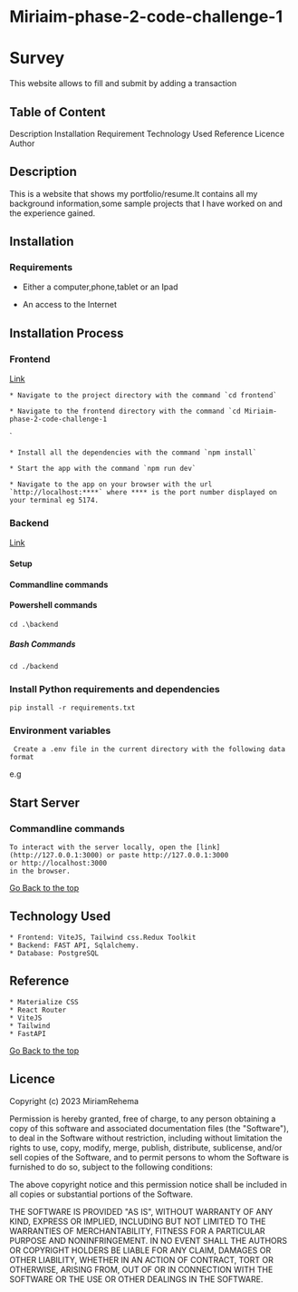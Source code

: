 # Miriaim-phase-2-code-challenge-1
# Survey

This website allows to fill and submit by adding a transaction 
    
## Table of Content

Description
Installation Requirement
Technology Used
 Reference
Licence
Author

## Description
This is  a website that shows my portfolio/resume.It contains all my background information,some sample projects that I have worked on and the experience gained.

## Installation

### Requirements

* Either a computer,phone,tablet or an Ipad

* An access to the Internet

## Installation Process


### Frontend
[Link](https://watermellonfrnt.onrender.com/)

    * Navigate to the project directory with the command `cd frontend`

    * Navigate to the frontend directory with the command `cd Miriaim-phase-2-code-challenge-1
`

    * Install all the dependencies with the command `npm install`

    * Start the app with the command `npm run dev`

    * Navigate to the app on your browser with the url `http://localhost:****` where **** is the port number displayed on
    your terminal eg 5174.

### Backend

[Link]()

#### Setup


#### Commandline commands

#### Powershell commands

    cd .\backend

##### Bash Commands

    cd ./backend

### Install Python requirements and dependencies

    pip install -r requirements.txt

### Environment variables

     Create a .env file in the current directory with the following data format

e.g

    

## Start Server

### Commandline commands

    To interact with the server locally, open the [link](http://127.0.0.1:3000) or paste http://127.0.0.1:3000
    or http://localhost:3000
    in the browser.

[Go Back to the top](#portfolio)
## Technology Used

    * Frontend: ViteJS, Tailwind css.Redux Toolkit
    * Backend: FAST API, Sqlalchemy.
    * Database: PostgreSQL

## Reference
    * Materialize CSS
    * React Router
    * ViteJS
    * Tailwind
    * FastAPI

[Go Back to the top](#portfolio)

## Licence
Copyright (c) 2023 MiriamRehema

Permission is hereby granted, free of charge, to any person obtaining a copy
of this software and associated documentation files (the "Software"), to deal
in the Software without restriction, including without limitation the rights
to use, copy, modify, merge, publish, distribute, sublicense, and/or sell
copies of the Software, and to permit persons to whom the Software is
furnished to do so, subject to the following conditions:

The above copyright notice and this permission notice shall be included in all
copies or substantial portions of the Software.

THE SOFTWARE IS PROVIDED "AS IS", WITHOUT WARRANTY OF ANY KIND, EXPRESS OR
IMPLIED, INCLUDING BUT NOT LIMITED TO THE WARRANTIES OF MERCHANTABILITY,
FITNESS FOR A PARTICULAR PURPOSE AND NONINFRINGEMENT. IN NO EVENT SHALL THE
AUTHORS OR COPYRIGHT HOLDERS BE LIABLE FOR ANY CLAIM, DAMAGES OR OTHER
LIABILITY, WHETHER IN AN ACTION OF CONTRACT, TORT OR OTHERWISE, ARISING FROM,
OUT OF OR IN CONNECTION WITH THE SOFTWARE OR THE USE OR OTHER DEALINGS IN THE
SOFTWARE.

